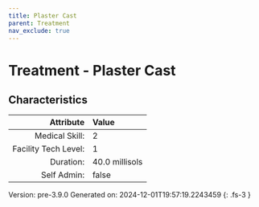 ```yaml
---
title: Plaster Cast
parent: Treatment
nav_exclude: true
---
```

# Treatment - Plaster Cast

## Characteristics

| Attribute      | Value |
|--------:|:------|
|Medical Skill:|2|
|Facility Tech Level:|1|
|Duration:|40.0 millisols|
|Self Admin:|false|

Version: pre-3.9.0 Generated on: 2024-12-01T19:57:19.2243459
{: .fs-3 }